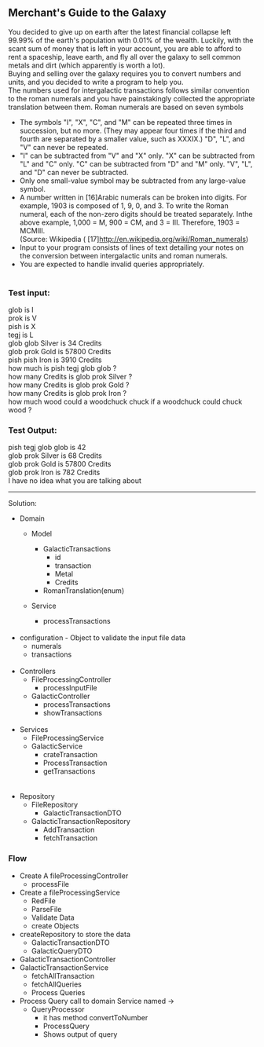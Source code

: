 ## Merchant's Guide to the Galaxy

You decided to give up on earth after the latest financial collapse left 99.99% of the earth's population with
0.01% of the wealth. Luckily, with the scant sum of money that is left in your account, you are able to afford
to rent a spaceship, leave earth, and fly all over the galaxy to sell common metals and dirt (which
apparently is worth a lot).<br>
Buying and selling over the galaxy requires you to convert numbers and units, and you decided to write a
program to help you.<br>
The numbers used for intergalactic transactions follows similar convention to the roman numerals and you
have painstakingly collected the appropriate translation between them.
Roman numerals are based on seven symbols<br>

- The symbols "I", "X", "C", and "M" can be repeated three times in succession, but no more. (They
  may appear four times if the third and fourth are separated by a smaller value, such as XXXIX.)
  "D", "L", and "V" can never be repeated.<br>
- "I" can be subtracted from "V" and "X" only. "X" can be subtracted from "L" and "C" only. "C" can
  be subtracted from "D" and "M" only. "V", "L", and "D" can never be subtracted.<br>
- Only one small-value symbol may be subtracted from any large-value symbol.<br>
- A number written in [16]Arabic numerals can be broken into digits. For example, 1903 is
  composed of 1, 9, 0, and 3. To write the Roman numeral, each of the non-zero digits should be
  treated separately. Inthe above example, 1,000 = M, 900 = CM, and 3 = III. Therefore, 1903 =
  MCMIII.<br>
  (Source: Wikipedia ( [17]http://en.wikipedia.org/wiki/Roman_numerals)
- Input to your program consists of lines of text detailing your notes on the conversion between intergalactic
  units and roman numerals.<br>
- You are expected to handle invalid queries appropriately.<br><br>

### Test input:

glob is I <br>
prok is V<br>
pish is X<br>
tegj is L<br>
glob glob Silver is 34 Credits<br>
glob prok Gold is 57800 Credits<br>
pish pish Iron is 3910 Credits<br>
how much is pish tegj glob glob ?<br>
how many Credits is glob prok Silver ?<br>
how many Credits is glob prok Gold ?<br>
how many Credits is glob prok Iron ?<br>
how much wood could a woodchuck chuck if a woodchuck could chuck wood ?<br>

### Test Output:

pish tegj glob glob is 42<br>
glob prok Silver is 68 Credits<br>
glob prok Gold is 57800 Credits<br>
glob prok Iron is 782 Credits<br>
I have no idea what you are talking about<br>

------------------------------------------------------------------------
Solution:

- Domain
    - Model
        - GalacticTransactions
          - id
          - transaction
          - Metal
          - Credits
        - RomanTranslation(enum)

    - Service
        - processTransactions
          <br>
          <br>
- configuration - Object to validate the input file data
    - numerals
    - transactions
      <br>
      <br>
- Controllers
    - FileProcessingController
        - processInputFile
    - GalacticController
        - processTransactions
        - showTransactions
          <br>
          <br>
- Services
    - FileProcessingService
    - GalacticService
      - crateTransaction
      - ProcessTransaction
      - getTransactions
      <br>
      <br>
- Repository
    - FileRepository
        - GalacticTransactionDTO
    - GalacticTransactionRepository
        - AddTransaction
        - fetchTransaction

### Flow

- Create A fileProcessingController
    - processFile
- Create a fileProcessingService
    - RedFile
    - ParseFile
    - Validate Data
    - create Objects
- createRepository to store the data
    - GalacticTransactionDTO
    - GalacticQueryDTO
- GalacticTransactionController
- GalacticTransactionService
    - fetchAllTransaction
    - fetchAllQueries
    - Process Queries
- Process Query call to domain Service named ->
    - QueryProcessor
        - it has method convertToNumber
        - ProcessQuery
        - Shows output of query